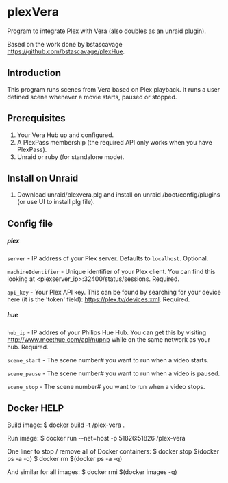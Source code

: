 plexVera
=======

Program to integrate Plex with Vera (also doubles as an unraid plugin).

Based on the work done by bstascavage https://github.com/bstascavage/plexHue.


## Introduction
This program runs scenes from Vera based on Plex playback.  It runs a user defined scene whenever a movie starts, paused or stopped.


## Prerequisites
1.  Your Vera Hub up and configured.
2.  A PlexPass membership (the required API only works when you have PlexPass).
3.  Unraid or ruby (for standalone mode).


## Install on Unraid
1.  Download unraid/plexvera.plg and install on unraid /boot/config/plugins (or use UI to install plg file).


## Config file

##### plex
`server` - IP address of your Plex server.  Defaults to `localhost`.  Optional.

`machineIdentifier` - Unique identifier of your Plex client.  You can find this looking at <plexserver_ip>:32400/status/sessions.  Required.

`api_key` - Your Plex API key.  This can be found by searching for your device here (it is the 'token' field): https://plex.tv/devices.xml.  Required.

##### hue
`hub_ip` - IP addres of your Philips Hue Hub.  You can get this by visiting http://www.meethue.com/api/nupnp while on the same network as your hub.  Required.

`scene_start` - The scene number# you want to run when a video starts.

`scene_pause` - The scene number# you want to run when a video is paused.

`scene_stop` - The scene number# you want to run when a video stops.


## Docker HELP

Build image:
$ docker build -t <name>/plex-vera .

Run image:
$ docker run --net=host -p 51826:51826 <name>/plex-vera

One liner to stop / remove all of Docker containers:
$ docker stop $(docker ps -a -q)
$ docker rm $(docker ps -a -q)

And similar for all images:
$  docker rmi $(docker images -q)
